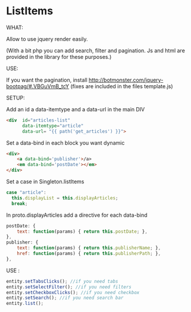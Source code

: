 ListItems
=========

WHAT:

Allow to use jquery render easily. 

(With a bit php you can add search, filter and pagination. Js and html are provided in the library for these purposes.)

USE:

If you want the pagination, install http://botmonster.com/jquery-bootpag/#.VBGuVmB_tcY (fixes are included in the files template.js)


SETUP:

Add an id a data-itemtype and a data-url in the main DIV
```html
<div  id="articles-list"
      data-itemtype="article" 
      data-url= "{{ path('get_articles') }}">
```

Set a data-bind in each block you want dynamic
```html
<div>
    <a data-bind='publisher'>/a>
    <em data-bind='postDate'></em>
</div>
```

Set a case in Singleton.listItems
```javascript
case "article":
  this.displayList = this.displayArticles;
  break;
```
In proto.displayArticles add a directive for each data-bind
```javascript
postDate: {
    text: function(params) { return this.postDate; },
},
publisher: {
    text: function(params) { return this.publisherName; },
    href: function(params) { return this.publisherPath; },
},
```

USE :
```javascript
entity.setTabsClicks(); //if you need tabs
entity.setSelectFilter(); //if you need filters
entity.setCheckboxClicks(); //if you need checkbox
entity.setSearch(); //if you need search bar
entity.list();
```

